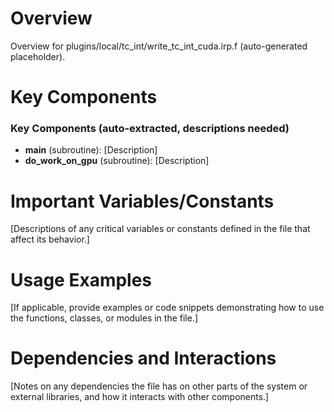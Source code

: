 # Overview

Overview for plugins/local/tc_int/write_tc_int_cuda.irp.f (auto-generated placeholder).

# Key Components

### Key Components (auto-extracted, descriptions needed)
- **main** (subroutine): [Description]
- **do_work_on_gpu** (subroutine): [Description]

# Important Variables/Constants

[Descriptions of any critical variables or constants defined in the file that affect its behavior.]

# Usage Examples

[If applicable, provide examples or code snippets demonstrating how to use the functions, classes, or modules in the file.]

# Dependencies and Interactions

[Notes on any dependencies the file has on other parts of the system or external libraries, and how it interacts with other components.]
